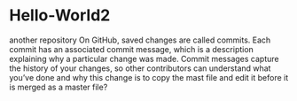 # Hello-World2
another repository
On GitHub, saved changes are called commits. Each commit has an associated commit message, which is a description explaining why a particular change was made. Commit messages capture the history of your changes, so other contributors can understand what you’ve done and why
this change is to copy the mast file and edit it before it is merged as a master file?
